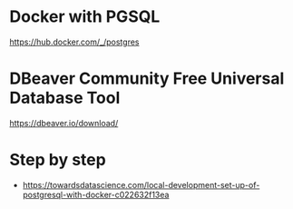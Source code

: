 # Docker with PGSQL
https://hub.docker.com/_/postgres

#  DBeaver Community Free Universal Database Tool
https://dbeaver.io/download/

# Step by step
* https://towardsdatascience.com/local-development-set-up-of-postgresql-with-docker-c022632f13ea